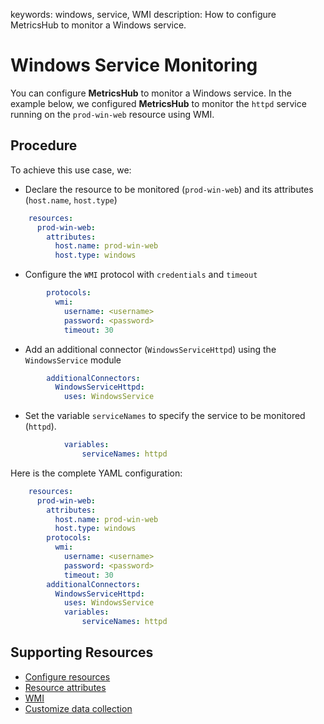 keywords: windows, service, WMI
description: How to configure MetricsHub to monitor a Windows service.

# Windows Service Monitoring

<!-- MACRO{toc|fromDepth=1|toDepth=2|id=toc} -->

You can configure **MetricsHub** to monitor a Windows service. In the example below, we configured **MetricsHub** to monitor the `httpd` service running on the `prod-win-web` resource using WMI.

## Procedure

To achieve this use case, we:

* Declare the resource to be monitored (`prod-win-web`)​ and its attributes (`host.name`, `host.type`)​
  
```yaml
    resources:
      prod-win-web:
        attributes:
          host.name: prod-win-web
          host.type: windows
```

* Configure the `WMI` protocol with `credentials` and `timeout​`

```yaml
        protocols:
          wmi:
            username: <username>
            password: <password>
            timeout: 30
```

* Add an additional connector (`WindowsServiceHttpd`) using the `WindowsService` module​

```yaml
        additionalConnectors:
          WindowsServiceHttpd:
            uses: WindowsService
```

* Set the variable `serviceNames` to specify the service to be monitored (`httpd`).

```yaml
            variables:
                serviceNames: httpd
```

Here is the complete YAML configuration:

```yaml
    resources:
      prod-win-web:
        attributes:
          host.name: prod-win-web
          host.type: windows
        protocols:
          wmi:
            username: <username>
            password: <password>
            timeout: 30
        additionalConnectors:
          WindowsServiceHttpd:
            uses: WindowsService
            variables:
                serviceNames: httpd
```

## Supporting Resources

* [Configure resources](../configuration/configure-monitoring.md#step-3-configure-resources)
* [Resource attributes](../configuration/configure-monitoring.md#resource-attributes)
* [WMI](../configuration/configure-monitoring.md#wmi)
* [Customize data collection](../configuration/configure-monitoring.md#customize-data-collection)

